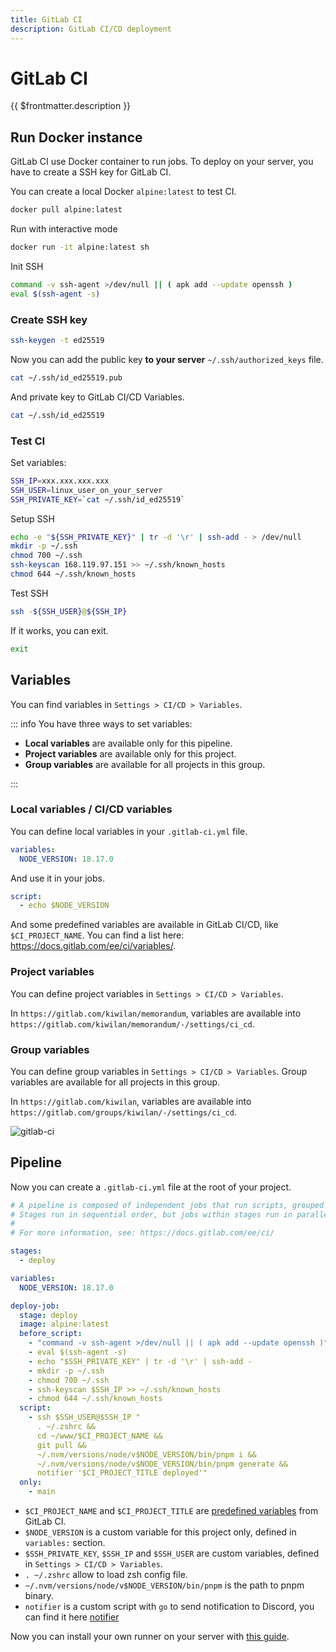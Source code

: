 ```yaml
---
title: GitLab CI
description: GitLab CI/CD deployment
---
```


# GitLab CI

{{ $frontmatter.description }}

## Run Docker instance

GitLab CI use Docker container to run jobs. To deploy on your server, you have to create a SSH key for GitLab CI.

You can create a local Docker `alpine:latest` to test CI.

```sh
docker pull alpine:latest
```

Run with interactive mode

```sh
docker run -it alpine:latest sh
```

Init SSH

```sh
command -v ssh-agent >/dev/null || ( apk add --update openssh )
eval $(ssh-agent -s)
```

### Create SSH key

```sh
ssh-keygen -t ed25519
```

Now you can add the public key **to your server** `~/.ssh/authorized_keys` file.

```sh
cat ~/.ssh/id_ed25519.pub
```

And private key to GitLab CI/CD Variables.

```sh
cat ~/.ssh/id_ed25519
```

### Test CI

Set variables:

```sh
SSH_IP=xxx.xxx.xxx.xxx
SSH_USER=linux_user_on_your_server
SSH_PRIVATE_KEY=`cat ~/.ssh/id_ed25519`
```

Setup SSH

```sh
echo -e "${SSH_PRIVATE_KEY}" | tr -d '\r' | ssh-add - > /dev/null
mkdir -p ~/.ssh
chmod 700 ~/.ssh
ssh-keyscan 168.119.97.151 >> ~/.ssh/known_hosts
chmod 644 ~/.ssh/known_hosts
```

Test SSH

```sh
ssh -${SSH_USER}@${SSH_IP}
```

If it works, you can exit.

```sh
exit
```

## Variables

You can find variables in `Settings > CI/CD > Variables`.

::: info
You have three ways to set variables:

- **Local variables** are available only for this pipeline.
- **Project variables** are available only for this project.
- **Group variables** are available for all projects in this group.

:::

### Local variables / CI/CD variables

You can define local variables in your `.gitlab-ci.yml` file.

```yaml
variables:
  NODE_VERSION: 18.17.0
```

And use it in your jobs.

```yaml
script:
  - echo $NODE_VERSION
```

And some predefined variables are available in GitLab CI/CD, like `$CI_PROJECT_NAME`. You can find a list here: <https://docs.gitlab.com/ee/ci/variables/>.

### Project variables

You can define project variables in `Settings > CI/CD > Variables`.

In `https://gitlab.com/kiwilan/memorandum`, variables are available into `https://gitlab.com/kiwilan/memorandum/-/settings/ci_cd`.

### Group variables

You can define group variables in `Settings > CI/CD > Variables`. Group variables are available for all projects in this group.

In `https://gitlab.com/kiwilan`, variables are available into `https://gitlab.com/groups/kiwilan/-/settings/ci_cd`.

![gitlab-ci](/docs/gitlab-ci.webp)

## Pipeline

Now you can create a `.gitlab-ci.yml` file at the root of your project.

```yaml [.gitlab-ci.yml]
# A pipeline is composed of independent jobs that run scripts, grouped into stages.
# Stages run in sequential order, but jobs within stages run in parallel.
#
# For more information, see: https://docs.gitlab.com/ee/ci/

stages:
  - deploy

variables:
  NODE_VERSION: 18.17.0

deploy-job:
  stage: deploy
  image: alpine:latest
  before_script:
    - "command -v ssh-agent >/dev/null || ( apk add --update openssh )"
    - eval $(ssh-agent -s)
    - echo "$SSH_PRIVATE_KEY" | tr -d '\r' | ssh-add -
    - mkdir -p ~/.ssh
    - chmod 700 ~/.ssh
    - ssh-keyscan $SSH_IP >> ~/.ssh/known_hosts
    - chmod 644 ~/.ssh/known_hosts
  script:
    - ssh $SSH_USER@$SSH_IP "
      . ~/.zshrc &&
      cd ~/www/$CI_PROJECT_NAME &&
      git pull &&
      ~/.nvm/versions/node/v$NODE_VERSION/bin/pnpm i &&
      ~/.nvm/versions/node/v$NODE_VERSION/bin/pnpm generate &&
      notifier '$CI_PROJECT_TITLE deployed'"
  only:
    - main
```

- `$CI_PROJECT_NAME` and `$CI_PROJECT_TITLE` are [predefined variables](https://docs.gitlab.com/ee/ci/variables/predefined_variables.html) from GitLab CI.
- `$NODE_VERSION` is a custom variable for this project only, defined in `variables:` section.
- `$SSH_PRIVATE_KEY`, `$SSH_IP` and `$SSH_USER` are custom variables, defined in `Settings > CI/CD > Variables`.
- `. ~/.zshrc` allow to load zsh config file.
- `~/.nvm/versions/node/v$NODE_VERSION/bin/pnpm` is the path to pnpm binary.
- `notifier` is a custom script with `go` to send notification to Discord, you can find it here [notifier](https://gitlab.com/kiwilan/notifier)

Now you can install your own runner on your server with [this guide](/server/ci-cd/gitlab-runner).
